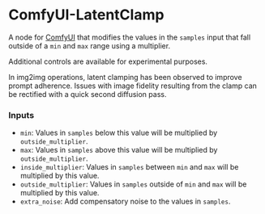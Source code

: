 # ComfyUI-LatentClamp

A node for [ComfyUI](https://github.com/comfyanonymous/ComfyUI) that modifies the values in the `samples` input that fall outside of a `min` and `max` range using a multiplier.

Additional controls are available for experimental purposes.

In img2img operations, latent clamping has been observed to improve prompt adherence. Issues with image fidelity resulting from the clamp can be rectified with a quick second diffusion pass.

### Inputs

- `min`: Values in `samples` below this value will be multiplied by `outside_multiplier`.
- `max`: Values in `samples` above this value will be multiplied by `outside_multiplier`.
- `inside_multiplier`: Values in `samples` between `min` and `max` will be multiplied by this value.
- `outside_multiplier`: Values in `samples` outside of `min` and `max` will be multiplied by this value.
- `extra_noise`: Add compensatory noise to the values in `samples`.